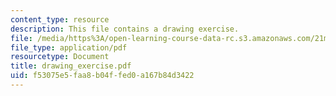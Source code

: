 ```yaml
---
content_type: resource
description: This file contains a drawing exercise.
file: /media/https%3A/open-learning-course-data-rc.s3.amazonaws.com/21m-301-harmony-and-counterpoint-i-spring-2005/f53075e5faa8b04ffed0a167b84d3422_drawing_exercise.pdf
file_type: application/pdf
resourcetype: Document
title: drawing_exercise.pdf
uid: f53075e5-faa8-b04f-fed0-a167b84d3422
---
```

